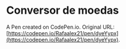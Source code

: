 # Conversor de moedas 

A Pen created on CodePen.io. Original URL: [https://codepen.io/Rafaalex21/pen/dyeYypx](https://codepen.io/Rafaalex21/pen/dyeYypx).

